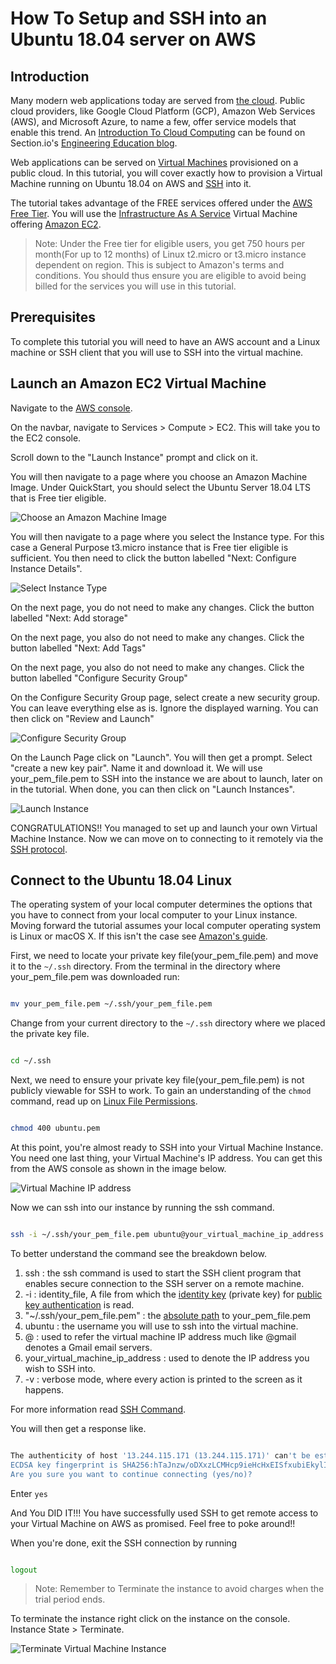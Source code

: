 # How To Setup and SSH into an Ubuntu 18.04 server on AWS

## Introduction

Many modern web applications today are served from [the cloud](https://en.wikipedia.org/wiki/Cloud_computing).
Public cloud providers, like Google Cloud Platform (GCP), Amazon Web Services (AWS), and Microsoft Azure, to name a few, offer service models that enable this trend. An [Introduction To Cloud Computing](https://www.section.io/engineering-education/introduction-to-cloud-computing/) can be found on Section.io's [Engineering Education blog](https://www.section.io/engineering-education/).

Web applications can be served on [Virtual Machines](https://en.wikipedia.org/wiki/Virtual_machine) provisioned on a public cloud. In this tutorial, you will cover exactly how to provision a Virtual Machine running on Ubuntu 18.04 on AWS and [SSH](https://en.wikipedia.org/wiki/Secure_Shell) into it.

The tutorial takes advantage of the FREE services offered under the [AWS Free Tier](https://aws.amazon.com/free/?all-free-tier.sort-by=item.additionalFields.SortRank&all-free-tier.sort-order=asc). You will use the [Infrastructure As A Service](https://en.wikipedia.org/wiki/Infrastructure_as_a_service) Virtual Machine offering [Amazon EC2](https://aws.amazon.com/ec2/?did=ft_card&trk=ft_card).

>Note: Under the Free tier for eligible users, you get 750 hours per month(For up to 12 months) of Linux t2.micro or t3.micro instance dependent on region. This is subject to Amazon's terms and conditions. You should thus ensure you are eligible to avoid being billed for the services you will use in this tutorial.

## Prerequisites

To complete this tutorial you will need to have an AWS account and a Linux machine or SSH client that you will use to SSH into the virtual machine.

## Launch an Amazon EC2 Virtual Machine

Navigate to the [AWS console](https://console.aws.amazon.com/).

On the navbar, navigate to Services > Compute > EC2. This will take you to the EC2 console.

Scroll down to the "Launch Instance" prompt and click on it.

You will then navigate to a page where you choose an Amazon Machine Image.
Under QuickStart, you should select the Ubuntu Server 18.04 LTS that is Free tier eligible.

![Choose an Amazon Machine Image](ami.png)

You will then navigate to a page where you select the Instance type.
For this case a General Purpose t3.micro instance that is Free tier eligible is sufficient.
You then need to click the button labelled "Next: Configure Instance Details".

![Select Instance Type](instance_type.png)

On the next page, you do not need to make any changes.
Click the button labelled "Next: Add storage"

On the next page, you also do not need to make any changes.
Click the button labelled "Next: Add Tags"

On the next page, you also do not need to make any changes.
Click the button labelled "Configure Security Group"

On  the Configure Security Group page, select create a new security group.
You can leave everything else as is.
Ignore the displayed warning.
You can then click on "Review and Launch"

![Configure Security Group](configure_security_group.png)

On the Launch Page click on "Launch".
You will then get a prompt. Select "create a new key pair". Name it and download it.
We will use your_pem_file.pem to SSH into the instance we are about to launch, later on in the tutorial.
When done, you can then click on "Launch Instances".

![Launch Instance](launch_instance.png)

CONGRATULATIONS!! You managed to set up and launch your own Virtual Machine Instance.
Now we can move on to connecting to it remotely via the [SSH protocol](https://www.ssh.com/ssh/protocol/).

## Connect to the Ubuntu 18.04 Linux

The operating system of your local computer determines the options that you have to connect from your local computer to your Linux instance.
Moving forward the tutorial assumes your local computer operating system is Linux or macOS X. If this isn't the case see [Amazon's guide](https://docs.aws.amazon.com/AWSEC2/latest/UserGuide/AccessingInstances.html?icmpid=docs_ec2_console).

First, we need to locate your private key file(your_pem_file.pem) and move it to the ```~/.ssh``` directory.
From the terminal in the directory where your_pem_file.pem was downloaded run:

```bash

mv your_pem_file.pem ~/.ssh/your_pem_file.pem

```

Change from your current directory to the ```~/.ssh``` directory where we placed the private key file.

```bash

cd ~/.ssh

```

Next, we need to ensure your private key file(your_pem_file.pem) is not publicly viewable for SSH to work. To gain an understanding of the ```chmod``` command, read up on [Linux File Permissions](https://www.linux.com/training-tutorials/understanding-linux-file-permissions/).

```bash

chmod 400 ubuntu.pem

```

At this point, you're almost ready to SSH into your Virtual Machine Instance.
You need one last thing, your Virtual Machine's IP address.
You can get this from the AWS console as shown in the image below.

![Virtual Machine IP address](ip_address.png)

Now we can ssh into our instance by running the ssh command.

```bash

ssh -i ~/.ssh/your_pem_file.pem ubuntu@your_virtual_machine_ip_address -v

```

To better understand the command see the breakdown below.

1. ssh : the ssh command is used to start the SSH client program that enables secure connection to the SSH server on a remote machine.
2. -i : identity_file, A file from which the [identity key](https://www.ssh.com/ssh/identity-key) (private key) for [public key authentication](https://www.ssh.com/ssh/public-key-authentication) is read.
3. "~/.ssh/your_pem_file.pem" : the [absolute path](https://www.linux.com/training-tutorials/absolute-path-vs-relative-path-linuxunix/) to your_pem_file.pem
4. ubuntu : the username you will use to ssh into the virtual machine.
5. @ : used to refer the virtual machine IP address much like @gmail denotes a Gmail email servers.
6. your_virtual_machine_ip_address : used to denote the IP address you wish to SSH into.
7. -v : verbose mode, where every action is printed to the screen as it happens.

For more information read [SSH Command](https://www.ssh.com/ssh/command).

You will then get a response like.

``` bash

The authenticity of host '13.244.115.171 (13.244.115.171)' can't be established.
ECDSA key fingerprint is SHA256:hTaJnzw/oDXxzLCMHcp9ieHcHxEISfxubiEkylIhtkc.
Are you sure you want to continue connecting (yes/no)?

```

Enter ```yes```

And You DID IT!!! You have successfully used SSH to get remote access to your Virtual Machine on AWS as promised.
Feel free to poke around!!

When you're done, exit the SSH connection by running

```bash

logout

```

>Note: Remember to Terminate the instance to avoid charges when the trial period ends.

To terminate the instance right click on the instance on the console.
Instance State > Terminate.

![Terminate Virtual Machine Instance](terminate_instance.png)
